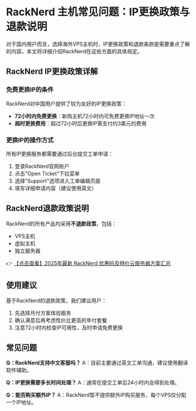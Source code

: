 # RackNerd 主机常见问题：IP更换政策与退款说明

对于国内用户而言，选择海外VPS主机时，IP更换政策和退款条款是需要重点了解的内容。本文将详细介绍RackNerd在这些方面的具体规定。

## RackNerd IP更换政策详解

### 免费更换IP的条件
RackNerd对中国用户提供了较为友好的IP更换政策：
- **72小时内免费更换**：新购主机72小时内可免费更换IP地址一次
- **超时更换费用**：超过72小时后更换IP需支付约3美元的费用

### 更换IP的操作方式
所有IP更换服务都需要通过后台提交工单申请：
1. 登录RackNerd官网账户
2. 点击"Open Ticket"下拉菜单
3. 选择"Support"选项进入工单编辑页面
4. 填写详细申请内容（建议使用英文）

## RackNerd退款政策说明

RackNerd的所有产品均采用**不退款政策**，包括：
- VPS主机
- 虚拟主机
- 独立服务器

👉 [【点击查看】2025年最新 RackNerd 优惠码及特价云服务器方案汇总](https://bit.ly/Rack_Nerd)

## 使用建议

基于RackNerd的退款政策，我们建议用户：
1. 先选择月付方案体验服务
2. 确认满意后再考虑性价比更高的年付套餐
3. 注意72小时内检查IP可用性，及时申请免费更换

## 常见问题

**Q：RackNerd支持中文客服吗？**
A：目前主要通过英文工单沟通，建议使用翻译软件辅助。

**Q：IP更换需要多长时间处理？**
A：通常在提交工单后24小时内会得到处理。

**Q：能否购买额外IP？**
A：RackNerd暂不提供额外IP购买服务，每个VPS仅分配一个IP地址。